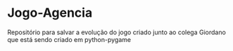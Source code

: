 # Jogo-Agencia
Repositório para salvar a evolução do jogo criado junto ao colega Giordano que está sendo criado em python-pygame
